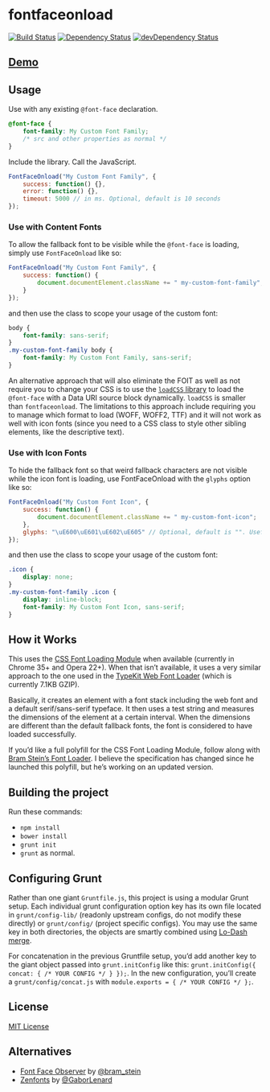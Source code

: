 # fontfaceonload

[![Build Status](https://img.shields.io/travis/zachleat/fontfaceonload/master.svg)](https://travis-ci.org/zachleat/fontfaceonload)
[![Dependency Status](https://david-dm.org/zachleat/fontfaceonload.svg)](https://david-dm.org/zachleat/fontfaceonload)
[![devDependency Status](https://david-dm.org/zachleat/fontfaceonload/dev-status.svg)](https://david-dm.org/zachleat/fontfaceonload#info=devDependencies)

## [Demo](http://zachleat.github.io/fontfaceonload/demo/demo.html)

## Usage

Use with any existing `@font-face` declaration.

```css
@font-face {
    font-family: My Custom Font Family;
    /* src and other properties as normal */
}
```

Include the library. Call the JavaScript.

```js
FontFaceOnload("My Custom Font Family", {
    success: function() {},
    error: function() {},
    timeout: 5000 // in ms. Optional, default is 10 seconds
});
```

### Use with Content Fonts

To allow the fallback font to be visible while the `@font-face` is loading, simply use `FontFaceOnload` like so:

```js
FontFaceOnload("My Custom Font Family", {
    success: function() {
        document.documentElement.className += " my-custom-font-family";
    }
});
```

and then use the class to scope your usage of the custom font:

```css
body {
    font-family: sans-serif;
}
.my-custom-font-family body {
    font-family: My Custom Font Family, sans-serif;
}
```

An alternative approach that will also eliminate the FOIT as well as not require you to change your CSS is to use the [`loadCSS` library](https://github.com/filamentgroup/loadCSS#usage-example-with-content-fonts) to load the `@font-face` with a Data URI source block dynamically. `loadCSS` is smaller than `fontfaceonload`. The limitations to this approach include requiring you to manage which format to load (WOFF, WOFF2, TTF) and it will not work as well with icon fonts (since you need to a CSS class to style other sibling elements, like the descriptive text).

### Use with Icon Fonts

To hide the fallback font so that weird fallback characters are not visible while the icon font is loading, use FontFaceOnload with the `glyphs` option like so:

```js
FontFaceOnload("My Custom Font Icon", {
    success: function() {
        document.documentElement.className += " my-custom-font-icon";
    },
    glyphs: "\uE600\uE601\uE602\uE605" // Optional, default is "". Useful for icon fonts: a few code points from your custom font icon.
});
```

and then use the class to scope your usage of the custom font:

```css
.icon {
    display: none;
}
.my-custom-font-family .icon {
    display: inline-block;
    font-family: My Custom Font Icon, sans-serif;
}
```

## How it Works

This uses the [CSS Font Loading Module](http://dev.w3.org/csswg/css-font-loading/) when available (currently in Chrome 35+ and Opera 22+). When that isn’t available, it uses a very similar approach to the one used in the [TypeKit Web Font Loader](https://github.com/typekit/webfontloader) (which is currently 7.1KB GZIP).

Basically, it creates an element with a font stack including the web font and a default serif/sans-serif typeface.  It then uses a test string and measures the dimensions of the element at a certain interval. When the dimensions are different than the default fallback fonts, the font is considered to have loaded successfully.

If you’d like a full polyfill for the CSS Font Loading Module, follow along with [Bram Stein’s Font Loader](https://github.com/bramstein/fontloader). I believe the specification has changed since he launched this polyfill, but he’s working on an updated version.

## Building the project

Run these commands:

 * `npm install`
 * `bower install`
 * `grunt init`
 * `grunt` as normal.

## Configuring Grunt

Rather than one giant `Gruntfile.js`, this project is using a modular Grunt setup. Each individual grunt configuration option key has its own file located in `grunt/config-lib/` (readonly upstream configs, do not modify these directly) or `grunt/config/` (project specific configs). You may use the same key in both directories, the objects are smartly combined using [Lo-Dash merge](http://lodash.com/docs#merge).

For concatenation in the previous Gruntfile setup, you’d add another key to the giant object passed into `grunt.initConfig` like this: `grunt.initConfig({ concat: { /* YOUR CONFIG */ } });`. In the new configuration, you’ll create a `grunt/config/concat.js` with `module.exports = { /* YOUR CONFIG */ };`.

## License

[MIT License](http://en.wikipedia.org/wiki/MIT_License)

## Alternatives

* [Font Face Observer](https://github.com/bramstein/fontfaceobserver) by [@bram_stein](https://twitter.com/bram_stein)
* [Zenfonts](https://github.com/gaborlenard/zenfonts) by [@GaborLenard](https://twitter.com/GaborLenard)
